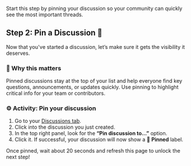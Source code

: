 <!--
  <<< Author notes: Step 2 >>>
  Start this step by acknowledging the previous step.
  Define terms and link to docs.github.com.
-->

<!-- <<< Author notes: Step 2 >>> -->
Start this step by pinning your discussion so your community can quickly see the most important threads.

## Step 2: Pin a Discussion 📌

Now that you've started a discussion, let’s make sure it gets the visibility it deserves.

### 🤔 Why this matters

Pinned discussions stay at the top of your list and help everyone find key questions, announcements, or updates quickly. Use pinning to highlight critical info for your team or contributors.

### ⚙️ Activity: Pin your discussion

1. Go to your [Discussions tab](../../discussions).
2. Click into the discussion you just created.
3. In the top right panel, look for the **“Pin discussion to…”** option.
4. Click it. If successful, your discussion will now show a 📌 **Pinned** label.

Once pinned, wait about 20 seconds and refresh this page to unlock the next step!

